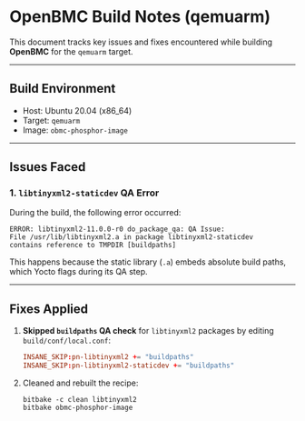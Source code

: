 # OpenBMC Build Notes (qemuarm)

This document tracks key issues and fixes encountered while building **OpenBMC** for the `qemuarm` target.

---

## Build Environment
- Host: Ubuntu 20.04 (x86_64)
- Target: `qemuarm`
- Image: `obmc-phosphor-image`

---

## Issues Faced

### 1. `libtinyxml2-staticdev` QA Error
During the build, the following error occurred:
```
ERROR: libtinyxml2-11.0.0-r0 do_package_qa: QA Issue:
File /usr/lib/libtinyxml2.a in package libtinyxml2-staticdev
contains reference to TMPDIR [buildpaths]
```

This happens because the static library (`.a`) embeds absolute build paths, which Yocto flags during its QA step.

---

## Fixes Applied

1. **Skipped `buildpaths` QA check** for `libtinyxml2` packages by editing  
   `build/conf/local.conf`:

   ```conf
   INSANE_SKIP:pn-libtinyxml2 += "buildpaths"
   INSANE_SKIP:pn-libtinyxml2-staticdev += "buildpaths"
2. Cleaned and rebuilt the recipe:
    ```
    bitbake -c clean libtinyxml2
    bitbake obmc-phosphor-image
    ```
